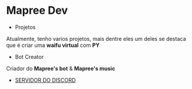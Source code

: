 # Mapree Dev

- Projetos

Atualmente, tenho varios projetos, mais dentre eles um deles se destaca que é criar uma **waifu virtual** com **PY**

- Bot Creator

Criador do **Mapree's bot** & **Mapree's music** 
  
- [SERVIDOR DO DISCORD](https://discord.gg/AGmA5Gv)
